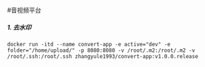 #音视频平台

##### 1. 去水印
#####
    docker run -itd --name convert-app -e active="dev" -e folder="/home/upload/" -p 8080:8080 -v /root/.m2:/root/.m2 -v /root/.ssh:/root/.ssh zhangyule1993/convert-app:v1.0.0.release
